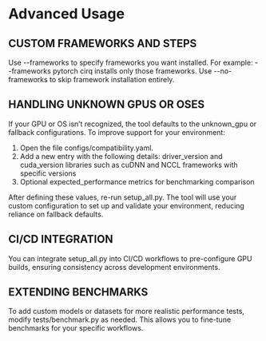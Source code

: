 # Advanced Usage

## CUSTOM FRAMEWORKS AND STEPS
Use --frameworks to specify frameworks you want installed. For example:
--frameworks pytorch cirq installs only those frameworks.
Use --no-frameworks to skip framework installation entirely.

## HANDLING UNKNOWN GPUS OR OSES
If your GPU or OS isn’t recognized, the tool defaults to the unknown_gpu or fallback configurations. To improve support for your environment:

1. Open the file configs/compatibility.yaml.
2. Add a new entry with the following details:
driver_version and cuda_version
libraries such as cuDNN and NCCL
frameworks with specific versions
3. Optional expected_performance metrics for benchmarking comparison

After defining these values, re-run setup_all.py. The tool will use your custom configuration to set up and validate your environment, reducing reliance on fallback defaults.

## CI/CD INTEGRATION
You can integrate setup_all.py into CI/CD workflows to pre-configure GPU builds, ensuring consistency across development environments.

## EXTENDING BENCHMARKS
To add custom models or datasets for more realistic performance tests, modify tests/benchmark.py as needed. This allows you to fine-tune benchmarks for your specific workflows.
